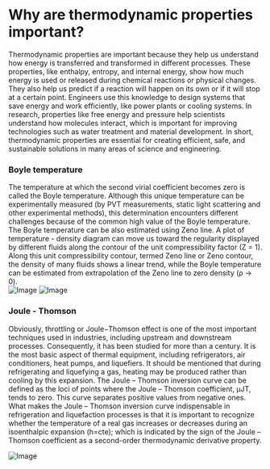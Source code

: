 # Why are thermodynamic properties important?
Thermodynamic properties are important because they help us understand how energy is transferred and transformed in different processes. These properties, like enthalpy, entropy, and internal energy, show how much energy is used or released during chemical reactions or physical changes. They also help us predict if a reaction will happen on its own or if it will stop at a certain point. Engineers use this knowledge to design systems that save energy and work efficiently, like power plants or cooling systems. In research, properties like free energy and pressure help scientists understand how molecules interact, which is important for improving technologies such as water treatment and material development. In short, thermodynamic properties are essential for creating efficient, safe, and sustainable solutions in many areas of science and engineering.  

### Boyle temperature  
The temperature at which the second virial coefficient becomes zero is called the Boyle temperature. Although this unique temperature can be experimentally measured (by PVT measurements, static light scattering and other experimental methods), this determination encounters different challenges because of the common high value of the Boyle temperature. The Boyle temperature can be also estimated using Zeno line. A plot of temperature - density diagram can move us toward the regularity displayed by different fluids along the contour of the unit compressibility factor (Z = 1). Along this unit compressibility contour, termed Zeno line or Zeno contour, the density of many fluids shows a linear trend, while the Boyle temperature can be estimated from extrapolation of the Zeno line to zero density (ρ → 0).  
![Image](https://github.com/user-attachments/assets/5f7236ce-9a66-4b6b-adea-e843bf8693a5)
![Image](https://github.com/user-attachments/assets/893bd86a-5e28-4740-af25-d8fb912c6bec)
### Joule - Thomson  
Obviously, throttling or Joule−Thomson effect is one of the most important techniques used in industries, including upstream and downstream processes. Consequently, it has been studied for more than a century. It is the most basic aspect of thermal equipment, including refrigerators, air conditioners, heat pumps, and liquefiers. It should be mentioned that during refrigerating and liquefying a gas, heating may be produced rather than cooling by this expansion. The Joule – Thomson inversion curve can be defined as the loci of points where the Joule – Thomson coefficient, μJT, tends to zero. This curve separates positive values from negative ones. What makes the Joule – Thomson inversion curve indispensable in refrigeration and liquefaction processes is that it is important to recognize whether the temperature of a real gas increases or decreases during an isoenthalpic expansion (h=cte); which is indicated by the sign of the Joule – Thomson coefficient as a second-order thermodynamic derivative property.


![Image](https://github.com/user-attachments/assets/369857df-a3b8-4494-a9c4-0d8de3bda072)

